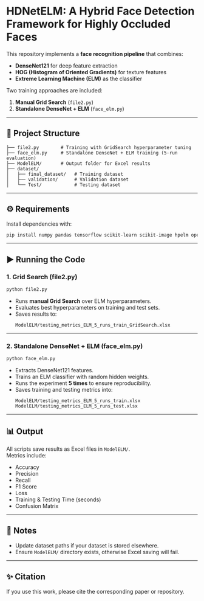 # HDNetELM: A Hybrid Face Detection Framework for Highly Occluded Faces

This repository implements a **face recognition pipeline** that combines:
- **DenseNet121** for deep feature extraction
- **HOG (Histogram of Oriented Gradients)** for texture features
- **Extreme Learning Machine (ELM)** as the classifier  

Two training approaches are included:
1. **Manual Grid Search** (`file2.py`)
2. **Standalone DenseNet + ELM** (`face_elm.py`)

---

## 📂 Project Structure
```
├── file2.py        # Training with GridSearch hyperparameter tuning
├── face_elm.py     # Standalone DenseNet + ELM training (5-run evaluation)
├── ModelELM/       # Output folder for Excel results
├── dataset/
│   ├── final_dataset/   # Training dataset
│   ├── validation/      # Validation dataset
│   └── Test/            # Testing dataset
```

---

## ⚙️ Requirements

Install dependencies with:

```bash
pip install numpy pandas tensorflow scikit-learn scikit-image hpelm opencv-python openpyxl
```

---

## ▶️ Running the Code

### **1. Grid Search (file2.py)**

```bash
python file2.py
```

- Runs **manual Grid Search** over ELM hyperparameters.
- Evaluates best hyperparameters on training and test sets.
- Saves results to:
  ```
  ModelELM/testing_metrics_ELM_5_runs_train_GridSearch.xlsx
  ```

---

### **2. Standalone DenseNet + ELM (face_elm.py)**

```bash
python face_elm.py
```

- Extracts DenseNet121 features.
- Trains an ELM classifier with random hidden weights.
- Runs the experiment **5 times** to ensure reproducibility.
- Saves training and testing metrics into:
  ```
  ModelELM/testing_metrics_ELM_5_runs_train.xlsx
  ModelELM/testing_metrics_ELM_5_runs_test.xlsx
  ```

---

## 📊 Output

All scripts save results as Excel files in `ModelELM/`.  
Metrics include:

- Accuracy  
- Precision  
- Recall  
- F1 Score  
- Loss  
- Training & Testing Time (seconds)  
- Confusion Matrix  

---

## 📌 Notes
- Update dataset paths if your dataset is stored elsewhere.
- Ensure `ModelELM/` directory exists, otherwise Excel saving will fail.

---

## ✨ Citation
If you use this work, please cite the corresponding paper or repository.
